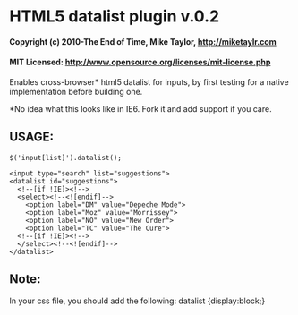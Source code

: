 # HTML5 datalist plugin v.0.2
#### Copyright (c) 2010-The End of Time, Mike Taylor, http://miketaylr.com
#### MIT Licensed: http://www.opensource.org/licenses/mit-license.php

Enables cross-browser* html5 datalist for inputs, by first testing
for a native implementation before building one.

*No idea what this looks like in IE6. Fork it and add support if you care.


## USAGE: 
`$('input[list]').datalist();`

    <input type="search" list="suggestions">
    <datalist id="suggestions">
      <!--[if !IE]><!-->
      <select><!--<![endif]-->
        <option label="DM" value="Depeche Mode">
        <option label="Moz" value="Morrissey">
        <option label="NO" value="New Order">
        <option label="TC" value="The Cure">
      <!--[if !IE]><!-->
      </select><!--<![endif]-->
    </datalist>
    
## Note:
In your css file, you should add the following:
    datalist {display:block;}